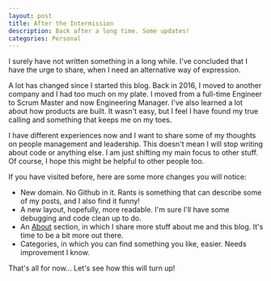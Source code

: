 ```yaml
---
layout: post
title: After the Intermission
description: Back after a long time. Some updates!
categories: Personal
---
```


I surely have not written something in a long while. I've concluded that I have the urge to share, when I need an alternative way of expression.

A lot has changed since I started this blog. Back in 2016, I moved to another company and I had too much on my plate. I moved from a full-time Engineer to Scrum Master and now Engineering Manager. I've also learned a lot about how products are built. It wasn't easy, but I feel I have found my true calling and something that keeps me on my toes.

I have different experiences now and I want to share some of my thoughts on people management and leadership. This doesn't mean I will stop writing about code or anything else. I am just shifting my main focus to other stuff. Of course, I hope this might be helpful to other people too.

If you have visited before, here are some more changes you will notice:

* New domain. No Github in it. Rants is something that can describe some of my posts, and I also find it funny!
* A new layout, hopefully, more readable. I'm sure I'll have some debugging and code clean up to do.
* An [About](/about) section, in which I share more stuff about me and this blog. It's time to be a bit more out there.
* Categories, in which you can find something you like, easier. Needs improvement I know.

That's all for now... Let's see how this will turn up!
